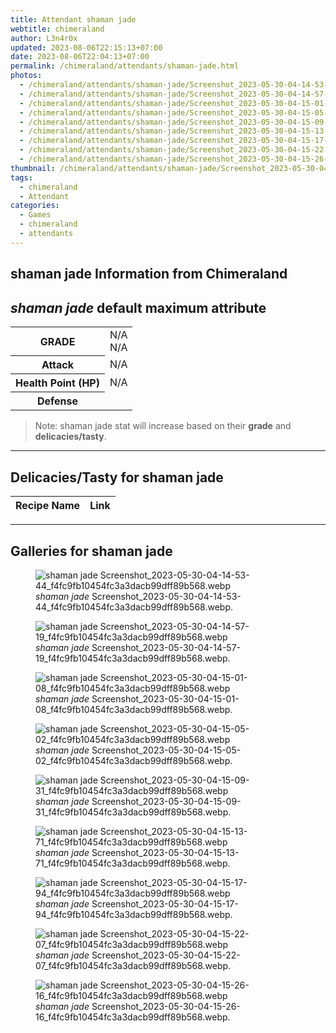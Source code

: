 ```yaml
---
title: Attendant shaman jade
webtitle: chimeraland
author: L3n4r0x
updated: 2023-08-06T22:15:13+07:00
date: 2023-08-06T22:04:13+07:00
permalink: /chimeraland/attendants/shaman-jade.html
photos:
  - /chimeraland/attendants/shaman-jade/Screenshot_2023-05-30-04-14-53-44_f4fc9fb10454fc3a3dacb99dff89b568.webp
  - /chimeraland/attendants/shaman-jade/Screenshot_2023-05-30-04-14-57-19_f4fc9fb10454fc3a3dacb99dff89b568.webp
  - /chimeraland/attendants/shaman-jade/Screenshot_2023-05-30-04-15-01-08_f4fc9fb10454fc3a3dacb99dff89b568.webp
  - /chimeraland/attendants/shaman-jade/Screenshot_2023-05-30-04-15-05-02_f4fc9fb10454fc3a3dacb99dff89b568.webp
  - /chimeraland/attendants/shaman-jade/Screenshot_2023-05-30-04-15-09-31_f4fc9fb10454fc3a3dacb99dff89b568.webp
  - /chimeraland/attendants/shaman-jade/Screenshot_2023-05-30-04-15-13-71_f4fc9fb10454fc3a3dacb99dff89b568.webp
  - /chimeraland/attendants/shaman-jade/Screenshot_2023-05-30-04-15-17-94_f4fc9fb10454fc3a3dacb99dff89b568.webp
  - /chimeraland/attendants/shaman-jade/Screenshot_2023-05-30-04-15-22-07_f4fc9fb10454fc3a3dacb99dff89b568.webp
  - /chimeraland/attendants/shaman-jade/Screenshot_2023-05-30-04-15-26-16_f4fc9fb10454fc3a3dacb99dff89b568.webp
thumbnail: /chimeraland/attendants/shaman-jade/Screenshot_2023-05-30-04-14-53-44_f4fc9fb10454fc3a3dacb99dff89b568.webp
tags:
  - chimeraland
  - Attendant
categories:
  - Games
  - chimeraland
  - attendants
---
```


<link
  rel="stylesheet"
  href="https://rawcdn.githack.com/dimaslanjaka/Web-Manajemen/870a349/css/bootstrap-5-3-0-alpha3-wrapper.css"
/>
<section id="bootstrap-wrapper">
  <div data-bs-theme="dark">
    <h2>shaman jade Information from Chimeraland</h2>
    <h2 id="attribute"><i>shaman jade</i> default maximum attribute</h2>
    <div class="row">
      <div class="col mb-2">
        <div class="card">
          <div class="card-body">
            <table>
              <tr>
                <th>GRADE</th>
                <td>N/A <br />N/A</td>
              </tr>
              <tr>
                <th>Attack</th>
                <td>N/A</td>
              </tr>
              <tr>
                <th>Health Point (HP)</th>
                <td>N/A</td>
              </tr>
              <tr>
                <th>Defense</th>
                <td></td>
              </tr>
            </table>
          </div>
        </div>
      </div>
    </div>
    <blockquote class="bd-callout bd-callout-warning">
      Note: shaman jade stat will increase based on their <b>grade</b> and
      <b>delicacies/tasty</b>.
    </blockquote>
    <hr />
    <h2 id="delicacies">Delicacies/Tasty for shaman jade</h2>
    <div class="card">
      <div class="card-body">
        <div class="table-responsive">
          <table class="table table-striped">
            <thead>
              <tr>
                <th>Recipe Name</th>
                <th>Link</th>
              </tr>
            </thead>
            <tbody></tbody>
          </table>
        </div>
      </div>
    </div>
    <hr />
    <div id="gallery">
      <h2>Galleries for shaman jade</h2>
      <div class="row">
        <div class="col-lg-6 col-12">
          <figure>
            <img
              src="https://www.webmanajemen.com/chimeraland/attendants/shaman-jade/Screenshot_2023-05-30-04-14-53-44_f4fc9fb10454fc3a3dacb99dff89b568.webp"
              alt="shaman jade Screenshot_2023-05-30-04-14-53-44_f4fc9fb10454fc3a3dacb99dff89b568.webp"
            />
            <figcaption style="word-wrap: break-word">
              <i>shaman jade</i>
              Screenshot_2023-05-30-04-14-53-44_f4fc9fb10454fc3a3dacb99dff89b568.webp.
            </figcaption>
          </figure>
        </div>
        <div class="col-lg-6 col-12">
          <figure>
            <img
              src="https://www.webmanajemen.com/chimeraland/attendants/shaman-jade/Screenshot_2023-05-30-04-14-57-19_f4fc9fb10454fc3a3dacb99dff89b568.webp"
              alt="shaman jade Screenshot_2023-05-30-04-14-57-19_f4fc9fb10454fc3a3dacb99dff89b568.webp"
            />
            <figcaption style="word-wrap: break-word">
              <i>shaman jade</i>
              Screenshot_2023-05-30-04-14-57-19_f4fc9fb10454fc3a3dacb99dff89b568.webp.
            </figcaption>
          </figure>
        </div>
        <div class="col-lg-6 col-12">
          <figure>
            <img
              src="https://www.webmanajemen.com/chimeraland/attendants/shaman-jade/Screenshot_2023-05-30-04-15-01-08_f4fc9fb10454fc3a3dacb99dff89b568.webp"
              alt="shaman jade Screenshot_2023-05-30-04-15-01-08_f4fc9fb10454fc3a3dacb99dff89b568.webp"
            />
            <figcaption style="word-wrap: break-word">
              <i>shaman jade</i>
              Screenshot_2023-05-30-04-15-01-08_f4fc9fb10454fc3a3dacb99dff89b568.webp.
            </figcaption>
          </figure>
        </div>
        <div class="col-lg-6 col-12">
          <figure>
            <img
              src="https://www.webmanajemen.com/chimeraland/attendants/shaman-jade/Screenshot_2023-05-30-04-15-05-02_f4fc9fb10454fc3a3dacb99dff89b568.webp"
              alt="shaman jade Screenshot_2023-05-30-04-15-05-02_f4fc9fb10454fc3a3dacb99dff89b568.webp"
            />
            <figcaption style="word-wrap: break-word">
              <i>shaman jade</i>
              Screenshot_2023-05-30-04-15-05-02_f4fc9fb10454fc3a3dacb99dff89b568.webp.
            </figcaption>
          </figure>
        </div>
        <div class="col-lg-6 col-12">
          <figure>
            <img
              src="https://www.webmanajemen.com/chimeraland/attendants/shaman-jade/Screenshot_2023-05-30-04-15-09-31_f4fc9fb10454fc3a3dacb99dff89b568.webp"
              alt="shaman jade Screenshot_2023-05-30-04-15-09-31_f4fc9fb10454fc3a3dacb99dff89b568.webp"
            />
            <figcaption style="word-wrap: break-word">
              <i>shaman jade</i>
              Screenshot_2023-05-30-04-15-09-31_f4fc9fb10454fc3a3dacb99dff89b568.webp.
            </figcaption>
          </figure>
        </div>
        <div class="col-lg-6 col-12">
          <figure>
            <img
              src="https://www.webmanajemen.com/chimeraland/attendants/shaman-jade/Screenshot_2023-05-30-04-15-13-71_f4fc9fb10454fc3a3dacb99dff89b568.webp"
              alt="shaman jade Screenshot_2023-05-30-04-15-13-71_f4fc9fb10454fc3a3dacb99dff89b568.webp"
            />
            <figcaption style="word-wrap: break-word">
              <i>shaman jade</i>
              Screenshot_2023-05-30-04-15-13-71_f4fc9fb10454fc3a3dacb99dff89b568.webp.
            </figcaption>
          </figure>
        </div>
        <div class="col-lg-6 col-12">
          <figure>
            <img
              src="https://www.webmanajemen.com/chimeraland/attendants/shaman-jade/Screenshot_2023-05-30-04-15-17-94_f4fc9fb10454fc3a3dacb99dff89b568.webp"
              alt="shaman jade Screenshot_2023-05-30-04-15-17-94_f4fc9fb10454fc3a3dacb99dff89b568.webp"
            />
            <figcaption style="word-wrap: break-word">
              <i>shaman jade</i>
              Screenshot_2023-05-30-04-15-17-94_f4fc9fb10454fc3a3dacb99dff89b568.webp.
            </figcaption>
          </figure>
        </div>
        <div class="col-lg-6 col-12">
          <figure>
            <img
              src="https://www.webmanajemen.com/chimeraland/attendants/shaman-jade/Screenshot_2023-05-30-04-15-22-07_f4fc9fb10454fc3a3dacb99dff89b568.webp"
              alt="shaman jade Screenshot_2023-05-30-04-15-22-07_f4fc9fb10454fc3a3dacb99dff89b568.webp"
            />
            <figcaption style="word-wrap: break-word">
              <i>shaman jade</i>
              Screenshot_2023-05-30-04-15-22-07_f4fc9fb10454fc3a3dacb99dff89b568.webp.
            </figcaption>
          </figure>
        </div>
        <div class="col-lg-6 col-12">
          <figure>
            <img
              src="https://www.webmanajemen.com/chimeraland/attendants/shaman-jade/Screenshot_2023-05-30-04-15-26-16_f4fc9fb10454fc3a3dacb99dff89b568.webp"
              alt="shaman jade Screenshot_2023-05-30-04-15-26-16_f4fc9fb10454fc3a3dacb99dff89b568.webp"
            />
            <figcaption style="word-wrap: break-word">
              <i>shaman jade</i>
              Screenshot_2023-05-30-04-15-26-16_f4fc9fb10454fc3a3dacb99dff89b568.webp.
            </figcaption>
          </figure>
        </div>
      </div>
    </div>
  </div>
</section>